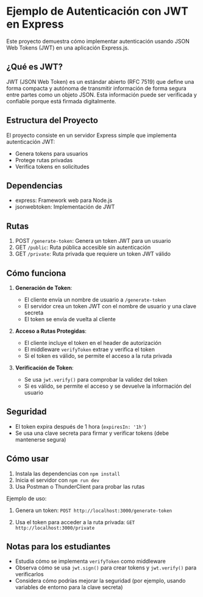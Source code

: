 # Ejemplo de Autenticación con JWT en Express

Este proyecto demuestra cómo implementar autenticación usando JSON Web Tokens (JWT) en una aplicación Express.js.

## ¿Qué es JWT?

JWT (JSON Web Token) es un estándar abierto (RFC 7519) que define una forma compacta y autónoma de transmitir información de forma segura entre partes como un objeto JSON. Esta información puede ser verificada y confiable porque está firmada digitalmente.

## Estructura del Proyecto

El proyecto consiste en un servidor Express simple que implementa autenticación JWT:

- Genera tokens para usuarios
- Protege rutas privadas
- Verifica tokens en solicitudes

## Dependencias

- express: Framework web para Node.js
- jsonwebtoken: Implementación de JWT

## Rutas

1. POST `/generate-token`: Genera un token JWT para un usuario
2. GET `/public`: Ruta pública accesible sin autenticación
3. GET `/private`: Ruta privada que requiere un token JWT válido

## Cómo funciona

1. **Generación de Token**:
   - El cliente envía un nombre de usuario a `/generate-token`
   - El servidor crea un token JWT con el nombre de usuario y una clave secreta
   - El token se envía de vuelta al cliente

2. **Acceso a Rutas Protegidas**:
   - El cliente incluye el token en el header de autorización
   - El middleware `verifyToken` extrae y verifica el token
   - Si el token es válido, se permite el acceso a la ruta privada

3. **Verificación de Token**:
   - Se usa `jwt.verify()` para comprobar la validez del token
   - Si es válido, se permite el acceso y se devuelve la información del usuario

## Seguridad

- El token expira después de 1 hora (`expiresIn: '1h'`)
- Se usa una clave secreta para firmar y verificar tokens (debe mantenerse segura)

## Cómo usar

1. Instala las dependencias con `npm install`
2. Inicia el servidor con `npm run dev`
3. Usa Postman o ThunderClient para probar las rutas

Ejemplo de uso:

1. Genera un token: `POST http://localhost:3000/generate-token`

2. Usa el token para acceder a la ruta privada: `GET http://localhost:3000/private`

## Notas para los estudiantes

- Estudia cómo se implementa `verifyToken` como middleware
- Observa cómo se usa `jwt.sign()` para crear tokens y `jwt.verify()` para verificarlos
- Considera cómo podrías mejorar la seguridad (por ejemplo, usando variables de entorno para la clave secreta)
